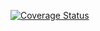 [![Coverage Status](https://coveralls.io/repos/github/GladwinO/swe1-app/badge.svg?branch=main)](https://coveralls.io/github/GladwinO/swe1-app?branch=main)
